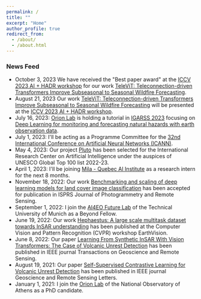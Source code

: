 ```yaml
---
permalink: /
title: ""
excerpt: "Home"
author_profile: true
redirect_from: 
  - /about/
  - /about.html
---
```


### News Feed
- October 3, 2023 We have received the "Best paper award" at the [ICCV 2023 AI + HADR workshop](https://www.hadr.ai/iccv23/accepted-papers-iccv23) for our work [TeleViT: Teleconnection-driven Transformers Improve Subseasonal to Seasonal Wildfire Forecasting](https://arxiv.org/abs/2306.10940).
- August 21, 2023 Our work [TeleViT: Teleconnection-driven Transformers Improve Subseasonal to Seasonal Wildfire Forecasting](https://arxiv.org/abs/2306.10940) will be presented at the [ICCV 2023 AI + HADR workshop](https://www.hadr.ai/iccv23/accepted-papers-iccv23).  
- July 16, 2023: [Orion Lab](http://orionlab.space.noa.gr) is holding a tutorial in [IGARSS 2023](https://2023.ieeeigarss.org/tutorials.php#tut109) focusing on [Deep Learning for monitoring and forecasting natural hazards with earth observation data](https://github.com/Orion-AI-Lab/igarss23_DL4NH).
- July 1, 2023: I'll be acting as a Programme Committee for the [32nd International Conference on Artificial Neural Networks (ICANN)](https://e-nns.org/icann2023/).
- May 4, 2023: Our project [Pluto](https://ircai.org/top100/entry/pluto/) has been selected for the International Research Center on Artificial Intelligence under the auspices of UNESCO Global Top 100 list 2022-23.
- April 1, 2023:  I'll be joining [Mila - Quebec AI Institute](https://mila.quebec/en/) as a research intern for the next 8 months.
- November 18, 2022: Our work [Benchmarking and scaling of deep learning models for land cover image classification](https://www.sciencedirect.com/science/article/pii/S0924271622003057) has been accepted for publication in ISPRS Journal of Photogrammetry and Remote Sensing.
- September 1, 2022: I join the [AI4EO Future Lab](https://ai4eo.de/) of the Technical University of Munich as a Beyond Fellow.
- June 19, 2022: Our work [Hephaestus: A large scale multitask dataset towards InSAR understanding](https://openaccess.thecvf.com/content/CVPR2022W/EarthVision/papers/Bountos_Hephaestus_A_Large_Scale_Multitask_Dataset_Towards_InSAR_Understanding_CVPRW_2022_paper.pdf) has been published at the Computer Vision and Pattern Recognition (CVPR) workshop EarthVision.
- June 8, 2022: Our paper [Learning From Synthetic InSAR With Vision Transformers: The Case of Volcanic Unrest Detection](https://ieeexplore.ieee.org/document/9791383) has been published in IEEE journal Transactions on Geoscience and Remote Sensing.
- August 19, 2021: Our paper [Self-Supervised Contrastive Learning for Volcanic Unrest Detection](https://ieeexplore.ieee.org/document/9517282) has been published in IEEE journal Geoscience and Remote Sensing Letters.
- January 1, 2021: I join the [Orion Lab](http://orionlab.space.noa.gr) of the National Observatory of Athens as a PhD candidate.
